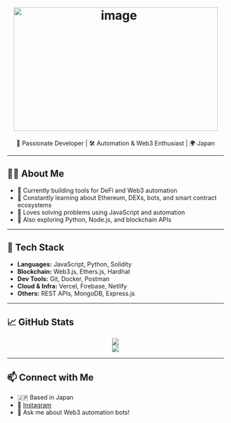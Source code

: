 # <h1 align="center"><img width="475" height="288" alt="image" src="https://github.com/user-attachments/assets/acc8ba87-bbee-4417-ba6f-7e6f12afe528" />

<p align="center">
  🧠 Passionate Developer | 🛠️ Automation & Web3 Enthusiast | 🌍 Japan
</p>

---

## 🧑‍💻 About Me

- 🔭 Currently building tools for DeFi and Web3 automation
- 🌱 Constantly learning about Ethereum, DEXs, bots, and smart contract ecosystems
- 🧩 Loves solving problems using JavaScript and automation
- 🐍 Also exploring Python, Node.js, and blockchain APIs

---

## 🔧 Tech Stack

- **Languages:** JavaScript, Python, Solidity
- **Blockchain:** Web3.js, Ethers.js, Hardhat
- **Dev Tools:** Git, Docker, Postman
- **Cloud & Infra:** Vercel, Firebase, Netlify
- **Others:** REST APIs, MongoDB, Express.js

---

## 📈 GitHub Stats

<p align="center">
  <img src="https://github-readme-stats.vercel.app/api?username=kurisaitou&show_icons=true&theme=tokyonight" />
  <br>
  <img src="https://github-readme-streak-stats.herokuapp.com/?user=kurisaitou&theme=tokyonight" />
</p>

---

## 📫 Connect with Me

- 🇯🇵 Based in Japan
- 📸 [Instagram](https://www.instagram.com/naotwun0210)
- 💬 Ask me about Web3 automation bots!

